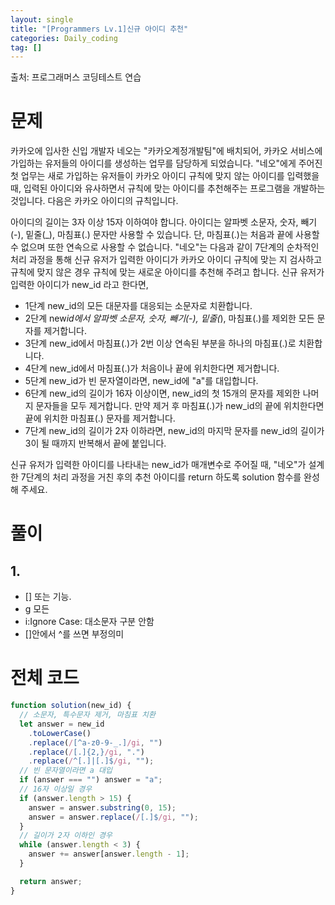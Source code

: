 ```yaml
---
layout: single
title: "[Programmers Lv.1]신규 아이디 추천"
categories: Daily_coding
tag: []
---
```


출처: 프로그래머스 코딩테스트 연습

# 문제

카카오에 입사한 신입 개발자 네오는 "카카오계정개발팀"에 배치되어, 카카오 서비스에 가입하는 유저들의 아이디를 생성하는 업무를 담당하게 되었습니다. "네오"에게 주어진 첫 업무는 새로 가입하는 유저들이 카카오 아이디 규칙에 맞지 않는 아이디를 입력했을 때, 입력된 아이디와 유사하면서 규칙에 맞는 아이디를 추천해주는 프로그램을 개발하는 것입니다.
다음은 카카오 아이디의 규칙입니다.

아이디의 길이는 3자 이상 15자 이하여야 합니다.
아이디는 알파벳 소문자, 숫자, 빼기(-), 밑줄(\_), 마침표(.) 문자만 사용할 수 있습니다.
단, 마침표(.)는 처음과 끝에 사용할 수 없으며 또한 연속으로 사용할 수 없습니다.
"네오"는 다음과 같이 7단계의 순차적인 처리 과정을 통해 신규 유저가 입력한 아이디가 카카오 아이디 규칙에 맞는 지 검사하고 규칙에 맞지 않은 경우 규칙에 맞는 새로운 아이디를 추천해 주려고 합니다.
신규 유저가 입력한 아이디가 new_id 라고 한다면,

- 1단계 new_id의 모든 대문자를 대응되는 소문자로 치환합니다.
- 2단계 new*id에서 알파벳 소문자, 숫자, 빼기(-), 밑줄(*), 마침표(.)를 제외한 모든 문자를 제거합니다.
- 3단계 new_id에서 마침표(.)가 2번 이상 연속된 부분을 하나의 마침표(.)로 치환합니다.
- 4단계 new_id에서 마침표(.)가 처음이나 끝에 위치한다면 제거합니다.
- 5단계 new_id가 빈 문자열이라면, new_id에 "a"를 대입합니다.
- 6단계 new_id의 길이가 16자 이상이면, new_id의 첫 15개의 문자를 제외한 나머지 문자들을 모두 제거합니다.
  만약 제거 후 마침표(.)가 new_id의 끝에 위치한다면 끝에 위치한 마침표(.) 문자를 제거합니다.
- 7단계 new_id의 길이가 2자 이하라면, new_id의 마지막 문자를 new_id의 길이가 3이 될 때까지 반복해서 끝에 붙입니다.

신규 유저가 입력한 아이디를 나타내는 new_id가 매개변수로 주어질 때, "네오"가 설계한 7단계의 처리 과정을 거친 후의 추천 아이디를 return 하도록 solution 함수를 완성해 주세요.

# 풀이

## 1.

- [] 또는 기능.
- g 모든
- i:Ignore Case: 대소문자 구분 안함
- []안에서 ^를 쓰면 부정의미

# 전체 코드

```javascript
function solution(new_id) {
  // 소문자, 특수문자 제거, 마침표 치환
  let answer = new_id
    .toLowerCase()
    .replace(/[^a-z0-9-_.]/gi, "")
    .replace(/[.]{2,}/gi, ".")
    .replace(/^[.]|[.]$/gi, "");
  // 빈 문자열이라면 a 대입
  if (answer === "") answer = "a";
  // 16자 이상일 경우
  if (answer.length > 15) {
    answer = answer.substring(0, 15);
    answer = answer.replace(/[.]$/gi, "");
  }
  // 길이가 2자 이하인 경우
  while (answer.length < 3) {
    answer += answer[answer.length - 1];
  }

  return answer;
}
```
